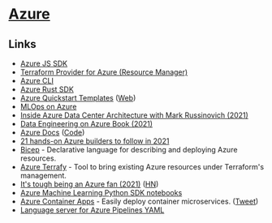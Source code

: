# [Azure](https://azure.microsoft.com/en-us/)

## Links

- [Azure JS SDK](https://github.com/Azure/azure-sdk-for-js)
- [Terraform Provider for Azure (Resource Manager)](https://github.com/terraform-providers/terraform-provider-azurerm)
- [Azure CLI](https://github.com/Azure/azure-cli)
- [Azure Rust SDK](https://github.com/Azure/azure-sdk-for-rust)
- [Azure Quickstart Templates](https://github.com/Azure/azure-quickstart-templates) ([Web](https://azure.microsoft.com/en-us/resources/templates/))
- [MLOps on Azure](https://github.com/microsoft/MLOps)
- [Inside Azure Data Center Architecture with Mark Russinovich (2021)](https://www.youtube.com/watch?v=o2W1bo1DjQY)
- [Data Engineering on Azure Book (2021)](https://www.manning.com/books/data-engineering-on-azure)
- [Azure Docs](https://docs.microsoft.com/en-us/azure/) ([Code](https://github.com/MicrosoftDocs/azure-docs))
- [21 hands-on Azure builders to follow in 2021](https://acloudguru.com/blog/engineering/follow-the-builders-21-hands-on-azure-builders-to-follow-in-2021)
- [Bicep](https://github.com/Azure/bicep) - Declarative language for describing and deploying Azure resources.
- [Azure Terrafy](https://github.com/magodo/aztfy) - Tool to bring existing Azure resources under Terraform's management.
- [It's tough being an Azure fan (2021)](https://www.alexhudson.com/2021/09/17/its-tough-being-an-azure-fan/) ([HN](https://news.ycombinator.com/item?id=28617663))
- [Azure Machine Learning Python SDK notebooks](https://github.com/Azure/MachineLearningNotebooks)
- [Azure Container Apps](https://azure.microsoft.com/en-us/services/container-apps/) - Easily deploy container microservices. ([Tweet](https://twitter.com/kelseyhightower/status/1455575229107826688))
- [Language server for Azure Pipelines YAML](https://github.com/microsoft/azure-pipelines-language-server)
